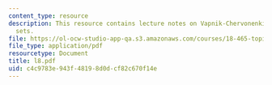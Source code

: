 ```yaml
---
content_type: resource
description: This resource contains lecture notes on Vapnik-Chervonenkis classes of
  sets.
file: https://ol-ocw-studio-app-qa.s3.amazonaws.com/courses/18-465-topics-in-statistics-statistical-learning-theory-spring-2007/c4c9783e943f48198d0dcf82c670f14e_l8.pdf
file_type: application/pdf
resourcetype: Document
title: l8.pdf
uid: c4c9783e-943f-4819-8d0d-cf82c670f14e
---
```

